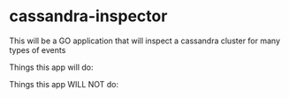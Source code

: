 # cassandra-inspector
This will be a GO application that will inspect a cassandra cluster for many types of events

Things this app will do:

Things this app WILL NOT do:


